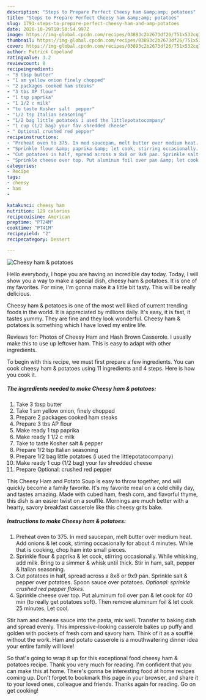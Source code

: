 ```yaml
---
description: "Steps to Prepare Perfect Cheesy ham &amp;amp; potatoes"
title: "Steps to Prepare Perfect Cheesy ham &amp;amp; potatoes"
slug: 1791-steps-to-prepare-perfect-cheesy-ham-and-amp-potatoes
date: 2020-10-29T18:50:54.997Z
image: https://img-global.cpcdn.com/recipes/03893c2b2673df26/751x532cq70/cheesy-ham-potatoes-recipe-main-photo.jpg
thumbnail: https://img-global.cpcdn.com/recipes/03893c2b2673df26/751x532cq70/cheesy-ham-potatoes-recipe-main-photo.jpg
cover: https://img-global.cpcdn.com/recipes/03893c2b2673df26/751x532cq70/cheesy-ham-potatoes-recipe-main-photo.jpg
author: Patrick Copeland
ratingvalue: 3.2
reviewcount: 8
recipeingredient:
- "3 tbsp butter"
- "1 sm yellow onion finely chopped"
- "2 packages cooked ham steaks"
- "3 tbs AP flour"
- "1 tsp paprika"
- "1 1/2 c milk"
- "to taste Kosher salt  pepper"
- "1/2 tsp Italian seasoning"
- "1/2 bag little potatoes i used the littlepotatocompany"
- "1 cup (1/2 bag) your fav shredded cheese"
- " Optional crushed red pepper"
recipeinstructions:
- "Preheat oven to 375. In med saucepan, melt butter over medium heat. Add onions &amp; let cook, stirring occasionally for about 4 minutes. While that is cooking, chop ham into small pieces."
- "Sprinkle flour &amp; paprika &amp; let cook, stirring occasionally. While whisking, add milk. Bring to a simmer &amp; whisk until thick. Stir in ham, salt, pepper &amp; Italian seasoning."
- "Cut potatoes in half, spread across a 8x8 or 9x9 pan. Sprinkle salt &amp; pepper over potatoes. Spoon sauce over potatoes. *Optional: sprinkle crushed red pepper flakes.*"
- "Sprinkle cheese over top. Put aluminum foil over pan &amp; let cook for 40 min (to really get potatoes soft). Then remove aluminum foil &amp; let cook 25 minutes. Let cool."
categories:
- Recipe
tags:
- cheesy
- ham
- 

katakunci: cheesy ham  
nutrition: 129 calories
recipecuisine: American
preptime: "PT24M"
cooktime: "PT41M"
recipeyield: "2"
recipecategory: Dessert

---
```



![Cheesy ham &amp; potatoes](https://img-global.cpcdn.com/recipes/03893c2b2673df26/751x532cq70/cheesy-ham-potatoes-recipe-main-photo.jpg)

Hello everybody, I hope you are having an incredible day today. Today, I will show you a way to make a special dish, cheesy ham &amp; potatoes. It is one of my favorites. For mine, I'm gonna make it a little bit tasty. This will be really delicious.

Cheesy ham &amp; potatoes is one of the most well liked of current trending foods in the world. It is appreciated by millions daily. It's easy, it is fast, it tastes yummy. They are fine and they look wonderful. Cheesy ham &amp; potatoes is something which I have loved my entire life.

Reviews for: Photos of Cheesy Ham and Hash Brown Casserole. I usually make this to use up leftover ham. This is easy to adapt with other ingredients.


To begin with this recipe, we must first prepare a few ingredients. You can cook cheesy ham &amp; potatoes using 11 ingredients and 4 steps. Here is how you cook it.

<!--inarticleads1-->

##### The ingredients needed to make Cheesy ham &amp; potatoes:

1. Take 3 tbsp butter
1. Take 1 sm yellow onion, finely chopped
1. Prepare 2 packages cooked ham steaks
1. Prepare 3 tbs AP flour
1. Make ready 1 tsp paprika
1. Make ready 1 1/2 c milk
1. Take to taste Kosher salt &amp; pepper
1. Prepare 1/2 tsp Italian seasoning
1. Prepare 1/2 bag little potatoes (i used the littlepotatocompany)
1. Make ready 1 cup (1/2 bag) your fav shredded cheese
1. Prepare  Optional: crushed red pepper


This Cheesy Ham and Potato Soup is easy to throw together, and will quickly become a family favorite. It&#39;s my favorite meal on a cold chilly day, and tastes amazing. Made with cubed ham, fresh corn, and flavorful thyme, this dish is an easier twist on a soufflé. Mornings are much better with a hearty, savory breakfast casserole like this cheesy grits bake. 

<!--inarticleads2-->

##### Instructions to make Cheesy ham &amp; potatoes:

1. Preheat oven to 375. In med saucepan, melt butter over medium heat. Add onions &amp; let cook, stirring occasionally for about 4 minutes. While that is cooking, chop ham into small pieces.
1. Sprinkle flour &amp; paprika &amp; let cook, stirring occasionally. While whisking, add milk. Bring to a simmer &amp; whisk until thick. Stir in ham, salt, pepper &amp; Italian seasoning.
1. Cut potatoes in half, spread across a 8x8 or 9x9 pan. Sprinkle salt &amp; pepper over potatoes. Spoon sauce over potatoes. *Optional: sprinkle crushed red pepper flakes.*
1. Sprinkle cheese over top. Put aluminum foil over pan &amp; let cook for 40 min (to really get potatoes soft). Then remove aluminum foil &amp; let cook 25 minutes. Let cool.


Stir ham and cheese sauce into the pasta, mix well. Transfer to baking dish and spread evenly. This impressive-looking casserole bakes up puffy and golden with pockets of fresh corn and savory ham. Think of it as a soufflé without the work. Ham and potato casserole is a mouthwatering dinner idea your entire family will love! 

So that's going to wrap it up for this exceptional food cheesy ham &amp; potatoes recipe. Thank you very much for reading. I'm confident that you can make this at home. There's gonna be interesting food at home recipes coming up. Don't forget to bookmark this page in your browser, and share it to your loved ones, colleague and friends. Thanks again for reading. Go on get cooking!
